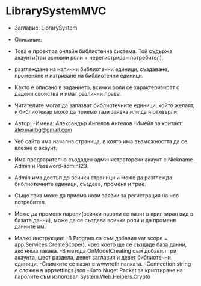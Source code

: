 # LibrarySystemMVC
- Заглавие: LibrarySystem

- Описание:
 - Това е проект за онлайн библиотечна система. Той съдържа акаунти(три основни роли + нерегистриран потребител),
 - разглеждане на налични библиотечни единици, създаване, променяне и изтриване на библиотечни единици.
 - Както е описано в заданието, всички роли се характеризират с дадени свойства и имат различни права.
 - Читателите могат да запазват библиотечните единици, който желаят, и библиотекар може да приеме тази заявка или да я отхвърли. 

 - Автор:
  -Имена: Александър Ангелов Ангелов
  -Имейл за контакт: alexmailbg@gmail.com

 - Уеб сайта има начална страница, в която има възможността да се влезне с акаунт.
 - Има предварително създаден администраторски акаунт с Nickname-Admin и Password-admin123.
 - Admin има достъп до всички страници и може да разглежда библиотечните единици, създава, променя и трие.
 - Също така може да приема нови заявки за регистрация на нов потребител.
 - Може да променя пароли(всички пароли се пазят в криптиран вид в базата данни), може да се създава всички роли и да променя данните им.

- Малко инструкции:
 -В Program.cs съм добавил var scope = app.Services.CreateScope(), чрез което ще се създаде база данни, ако няма такава.
  -В метода OnModelCreating съм добавил три акаунта, шест раздела, девет заглавия и девет библиотечни единици.
  -Снимките се пазят в wwwroth папката.
  -Connection string е сложен в appsettings.json
  -Като Nuget Packet за криптиране на паролите съм използвал System.Web.Helpers.Crypto
    
